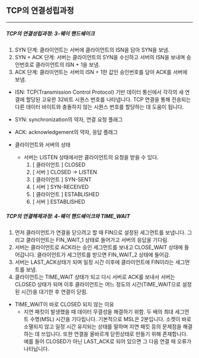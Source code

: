 ## TCP의 연결성립과정

---

##### TCP의 연결성립과정: 3-웨이 핸드쉐이크

1. SYN 단계: 클라이언트는 서버에 클라이언트의 ISN을 담아 SYN을 보냄.
2. SYN + ACK 단계: 서버는 클라이언트의 SYN을 수신하고 서버의 ISN을 보내며 승인번호로 클라이언트의 ISN + 1을 보냄.
3. ACK 단계: 클라이언트는 서버의 ISN + 1한 값인 승인번호를 담아 ACK를 서버에 보냄.

- ISN: TCP(Transmission Control Protocol) 기반 데이터 통신에서 각각의 새 연결에 할당된 고유한 32비트 시퀀스 번호를 나타냅니다.
  TCP 연결을 통해 전송되는 다른 데이터 바이트와 충돌하지 않는 시퀀스 번호를 할당하는 데 도움이 됩니다.

- SYN: synchronization의 약자, 연결 요청 플래그

- ACK: acknowledgement의 약자, 응답 플래그

- 클라이언트와 서버의 상태

  - 서버는 LISTEN 상태에서만 클라이언트의 요청을 받을 수 있다.
    1. [ 클라이언트 ] CLOSED
    2. [ 서버 ] CLOSED -> LISTEN
    3. [ 클라이언트 ] SYN-SENT
    4. [ 서버 ] SYN-RECEIVED
    5. [ 클라이언트 ] ESTABLISHED
    6. [ 서버 ] ESTABLISHED 

  

##### TCP의 연결해제과정: 4-웨이 핸드쉐이크와 TIME_WAIT

1. 먼저 클라이언트가 연결을 닫으려고 할 때 FIN으로 설정된 세그먼트를 보냅니다. 
   그리고 클라이언트는 FIN_WAIT_1 상태로 들어가고 서버의 응답을 기다림.
2. 서버는 클라이언트로 ACK라는 승인 세그먼트를 보내고 CLOSE_WAIT 상태에 들어갑니다. 
   클라이언트가 세그먼트를 받으면 FIN_WAIT_2 상태에 들어감.
3. 서버는 LAST_ACK상태가 되며 일정 시간 이후에 클라이언트에 FIN이라는 세그먼트를 보냄.
4. 클라이언트는 TIME_WAIT 상태가 되고 다시 서버로 ACK를 보내서 서버는 CLOSED 상태가 되며 이후 클라이언트는 어느 정도의 시간(TIME_WAIT으로 설정된 시간)을 대기한 후 연결이 닫힘.

- TIME_WAIT이 바로 CLOSED 되지 않는 이유
  - 지연 패킷이 발생했을 때 데이터 무결성을 해결하기 위함. 
    두 배의 최대 세그먼트 수명(MSL) 시간을 기다립니다. 기본적으로 MSL은 2분입니다. 소켓이 바로 소멸되지 않고 일정 시간 유지되는 상태를 말하며 지연 패킷 등의 문제점을 해결하는 데 쓰입니다. 또한 연결을 올바르게 닫힌상태로 만들기 위해 존재합니다. 예를 들어 CLOSED가 아닌 LAST_ACK로 되어 있으면 그 다음 연결 때 오류가 나타납니다.
